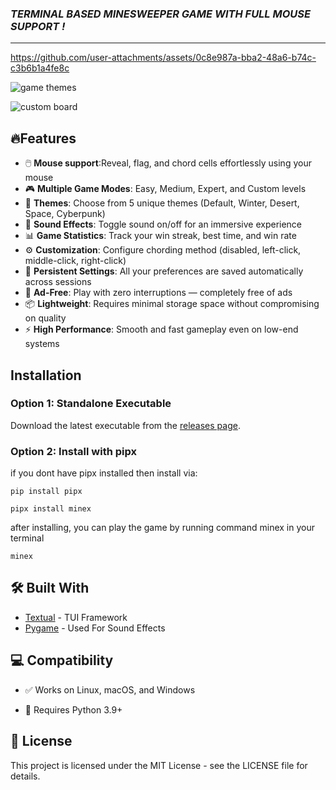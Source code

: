 ### ***TERMINAL BASED MINESWEEPER GAME WITH FULL MOUSE SUPPORT !***
---

https://github.com/user-attachments/assets/0c8e987a-bba2-48a6-b74c-c3b6b1a4fe8c

![game themes](https://github.com/user-attachments/assets/3c507a68-b6a9-493a-ae23-a3b722338aa5)

![custom board](https://github.com/user-attachments/assets/e22c2180-216a-4d1b-9555-a157ce28b5e5)

## 🔥Features
- 🖱️ **Mouse support**:Reveal, flag, and chord cells effortlessly using your mouse
- 🎮 **Multiple Game Modes**: Easy, Medium, Expert, and Custom levels
- 🎨 **Themes**: Choose from 5 unique themes (Default, Winter, Desert, Space, Cyberpunk)
- 🎵 **Sound Effects**: Toggle sound on/off for an immersive experience
- 📊 **Game Statistics**: Track your win streak, best time, and win rate
- ⚙️ **Customization**: Configure chording method (disabled, left-click, middle-click, right-click)
- 💾 **Persistent Settings**: All your preferences are saved automatically across sessions
- 🚫 **Ad-Free**: Play with zero interruptions — completely free of ads
- 📦 **Lightweight**: Requires minimal storage space without compromising on quality
- ⚡ **High Performance**: Smooth and fast gameplay even on low-end systems

## Installation

### Option 1: Standalone Executable

Download the latest executable from the [releases page](https://github.com/libin-codes/minex/releases).

### Option 2: Install with pipx 

if you dont have pipx installed then install via: 

```console
pip install pipx
```

```console
pipx install minex
```
after installing, you can play the game by running command minex in your terminal

```console
minex
```

## 🛠 Built With
- [Textual](https://textual.textualize.io/) - TUI Framework
- [Pygame](https://www.pygame.org/) - Used For Sound Effects

## 💻 Compatibility

- ✅ Works on Linux, macOS, and Windows

- 🐍 Requires Python 3.9+

## 📄 License

This project is licensed under the MIT License - see the LICENSE file for details.
